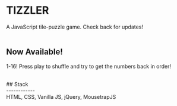 # TIZZLER
A JavaScript tile-puzzle game. Check back for updates!<br>
<br>
## Now Available!<br>
1-16! Press play to shuffle and try to get the numbers back in order!

<br>
## Stack<br>
------------ <br>
HTML, CSS, Vanilla JS, jQuery, MousetrapJS